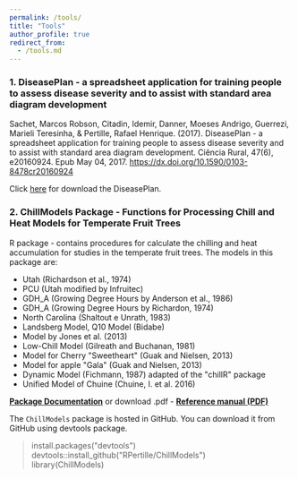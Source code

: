 ```yaml
---
permalink: /tools/
title: "Tools"
author_profile: true
redirect_from: 
  - /tools.md
---
```



### 1. DiseasePlan - a spreadsheet application for training people to assess disease severity and to assist with standard area diagram development

Sachet, Marcos Robson, Citadin, Idemir, Danner, Moeses Andrigo, Guerrezi, Marieli Teresinha, & Pertille, Rafael Henrique. (2017). DiseasePlan - a spreadsheet application for training people to assess disease severity and to assist with standard area diagram development. Ciência Rural, 47(6), e20160924. Epub May 04, 2017. <https://dx.doi.org/10.1590/0103-8478cr20160924>

Click [here](https://www.researchgate.net/publication/308948364_DiseasePlan_-_a_spreadsheet_application_for_training_people_to_assess_disease_severity_and_to_assist_with_standard_area_diagram_development_DownloadUnzip_Run_DiseasePlanxlsm) for download the DiseasePlan.


### 2. ChillModels Package - Functions for Processing Chill and Heat Models for Temperate Fruit Trees

R package - contains procedures for calculate the chilling and heat accumulation for studies in the temperate fruit trees. The models in this package are:
 - Utah (Richardson et al., 1974)  
 - PCU (Utah modified by Infruitec)  
 - GDH_A (Growing Degree Hours by Anderson et al., 1986)  
 - GDH_A (Growing Degree Hours by Richardon, 1974)  
 - North Carolina (Shaltout e Unrath, 1983)  
 - Landsberg Model, Q10 Model (Bidabe)  
 - Model by Jones et al. (2013)  
 - Low-Chill Model (Gilreath and Buchanan, 1981)  
 - Model for Cherry "Sweetheart" (Guak and Nielsen, 2013)  
 - Model for apple "Gala" (Guak and Nielsen, 2013)  
 - Dynamic Model (Fichmann, 1987) adapted of the "chillR" package  
 - Unified Model of Chuine (Chuine, I. et al. 2016)

[**Package Documentation**](https://rpertille.github.io/ChillModels/)  or download .pdf - [**Reference manual (PDF)**](https://cran.r-project.org/web/packages/ChillModels/ChillModels.pdf)

The `ChillModels` package is hosted in GitHub. You can download it from GitHub using devtools package.


>install.packages("devtools")  
>devtools::install_github("RPertille/ChillModels")  
>library(ChillModels)

